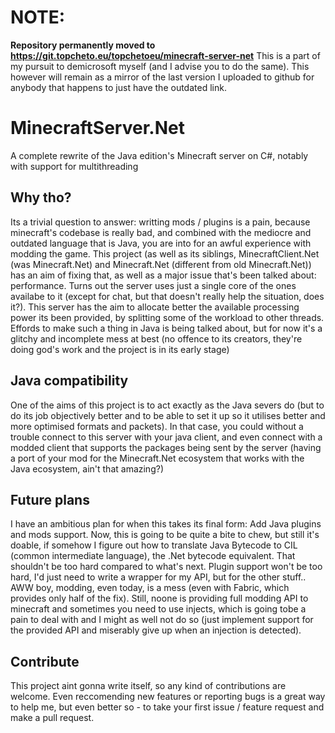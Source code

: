 # NOTE:
**Repository permanently moved to https://git.topcheto.eu/topchetoeu/minecraft-server-net**
This is a part of my pursuit to demicrosoft myself (and I advise you to do the same). This however will remain as a mirror of the last version I uploaded to github for anybody that happens to just have the outdated link.

# MinecraftServer.Net
A complete rewrite of the Java edition's Minecraft server on C#, notably with support for multithreading

## Why tho?
Its a trivial question to answer: writting mods / plugins is a pain, because minecraft's codebase is really bad, and combined with the mediocre and outdated language that is Java, you are into for an awful experience with modding the game. This project (as well as its siblings, MinecraftClient.Net (was Minecraft.Net) and Minecraft.Net (different from old Minecraft.Net)) has an aim of fixing that, as well as a major issue that's been talked about: performance. Turns out the server uses just a single core of the ones availabe to it (except for chat, but that doesn't really help the situation, does it?). This server has the aim to allocate better the available processing power its been provided, by splitting some of the workload to other threads. Effords to make such a thing in Java is being talked about, but for now it's a glitchy and incomplete mess at best (no offence to its creators, they're doing god's work and the project is in its early stage)

## Java compatibility
One of the aims of this project is to act exactly as the Java severs do (but to do its job objectively better and to be able to set it up so it utilises better and more optimised formats and packets). In that case, you could without a trouble connect to this server with your java client, and even connect with a modded client that supports the packages being sent by the server (having a port of your mod for the Minecraft.Net ecosystem that works with the Java ecosystem, ain't that amazing?)

## Future plans
I have an ambitious plan for when this takes its final form: Add Java plugins and mods support. Now, this is going to be quite a bite to chew, but still it's doable, if somehow I figure out how to translate Java Bytecode to CIL (common intermediate language), the .Net bytecode equivalent. That shouldn't be too hard compared to what's next. Plugin support won't be too hard, I'd just need to write a wrapper for my API, but for the other stuff.. AWW boy, modding, even today, is a mess (even with Fabric, which provides only half of the fix). Still, noone is providing full modding API to minecraft and sometimes you need to use injects, which is going tobe a pain to deal with and I might as well not do so (just implement support for the provided API and miserably give up when an injection is detected).

## Contribute
This project aint gonna write itself, so any kind of contributions are welcome. Even reccomending new features or reporting bugs is a great way to help me, but even better so - to take your first issue / feature request and make a pull request.
